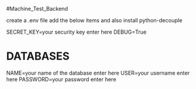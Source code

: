 #Machine_Test_Backend 


create a .env file add the below items and also install python-decouple


SECRET_KEY=your security key enter here
DEBUG=True

# DATABASES
NAME=your name of the database enter here
USER=your username enter here
PASSWORD=your password enter here
